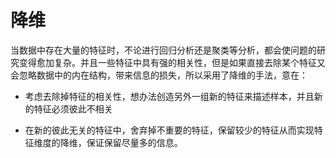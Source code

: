 # 降维

当数据中存在大量的特征时，不论进行回归分析还是聚类等分析，都会使问题的研究变得愈加复杂。并且一些特征中具有强的相关性，但是如果直接去除某个特征又会忽略数据中的内在结构，带来信息的损失，所以采用了降维的手法，意在：

*   考虑去除掉特征的相关性，想办法创造另外一组新的特征来描述样本，并且新的特征必须彼此不相关

*   在新的彼此无关的特征中，舍弃掉不重要的特征，保留较少的特征从而实现特征维度的降维，保证保留尽量多的信息。
